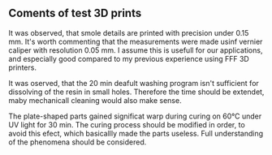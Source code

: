 ## Coments of test 3D prints

It was observed, that smole details are printed with precision under 0.15 mm. It's worth commenting that the measurements were made usinf vernier caliper with resolution 0.05 mm. I assume this is usefull for our applications, and especially good compared to my previous experience using FFF 3D printers.

It was oserved, that the 20 min deafult washing program isn't sufficient for dissolving of the resin in small holes. Therefore the time should be extendet, maby mechanicall cleaning would also make sense.

The plate-shaped parts gained significat warp during curing on 60°C under UV light for 30 min. The curing process should be modified in order, to avoid this efect, which basicallly made the parts useless. Full understanding of the phenomena should be considered.
